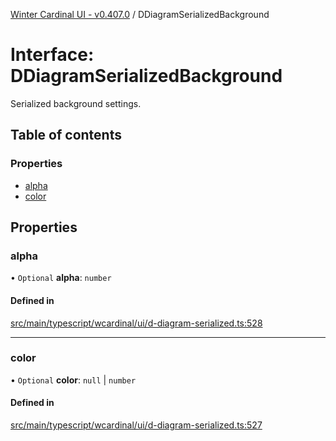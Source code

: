 [Winter Cardinal UI - v0.407.0](../index.md) / DDiagramSerializedBackground

# Interface: DDiagramSerializedBackground

Serialized background settings.

## Table of contents

### Properties

- [alpha](DDiagramSerializedBackground.md#alpha)
- [color](DDiagramSerializedBackground.md#color)

## Properties

### alpha

• `Optional` **alpha**: `number`

#### Defined in

[src/main/typescript/wcardinal/ui/d-diagram-serialized.ts:528](https://github.com/winter-cardinal/winter-cardinal-ui/blob/v0.407.0/src/main/typescript/wcardinal/ui/d-diagram-serialized.ts#L528)

___

### color

• `Optional` **color**: ``null`` \| `number`

#### Defined in

[src/main/typescript/wcardinal/ui/d-diagram-serialized.ts:527](https://github.com/winter-cardinal/winter-cardinal-ui/blob/v0.407.0/src/main/typescript/wcardinal/ui/d-diagram-serialized.ts#L527)
